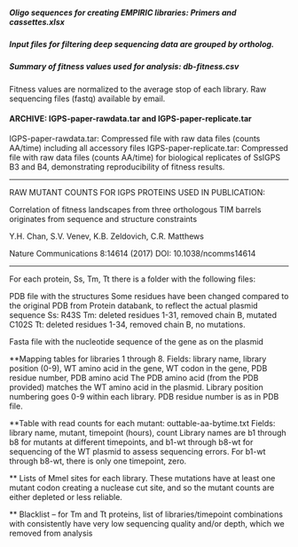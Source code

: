 
##### Oligo sequences for creating EMPIRIC libraries: Primers and cassettes.xlsx

##### Input files for filtering deep sequencing data are grouped by ortholog.

##### Summary of fitness values used for analysis: db-fitness.csv
Fitness values are normalized to the average stop of each library. Raw sequencing files (fastq) available by email. 


#### ARCHIVE:  IGPS-paper-rawdata.tar and IGPS-paper-replicate.tar

IGPS-paper-rawdata.tar: Compressed file with raw data files (counts AA/time) including all accessory files
IGPS-paper-replicate.tar: Compressed file with raw data files (counts AA/time) for biological replicates of SsIGPS B3 and B4, demonstrating reproducibility of fitness results.  

*************************************************************** 
RAW MUTANT COUNTS FOR IGPS PROTEINS USED IN PUBLICATION: 

Correlation of fitness landscapes from three orthologous TIM barrels originates from sequence and structure constraints

Y.H. Chan, S.V. Venev, K.B. Zeldovich, C.R. Matthews

Nature Communications 8:14614 (2017) DOI: 10.1038/ncomms14614

*************************************************************** 

For each protein, Ss, Tm, Tt there is a folder with the following files:

PDB file with the structures
Some residues have been changed compared to the original PDB from Protein databank, to reflect the actual plasmid sequence
Ss: R43S
Tm: deleted residues 1-31, removed chain B, mutated C102S
Tt: deleted residues 1-34, removed chain B, no mutations.

Fasta file with the nucleotide sequence of the gene as on the plasmid

**Mapping tables for libraries 1 through 8. 
Fields: library name, library position (0-9), WT amino acid in the gene, WT codon in the gene, PDB residue number, PDB amino acid
The PDB amino acid (from the PDB provided) matches the WT amino acid in the plasmid.
Library position numbering goes 0-9 within each library. PDB residue number is as in PDB file.

**Table with read counts for each mutant: outtable-aa-bytime.txt
Fields: library name, mutant, timepoint (hours), count
Library names are b1 through b8 for mutants at different timepoints, and b1-wt through b8-wt for sequencing of the WT plasmid to assess sequencing errors. For b1-wt through b8-wt, there is only one timepoint, zero.

** Lists of MmeI sites for each library. These mutations have at least one mutant codon creating a nuclease cut site, and so the mutant counts are either depleted or less reliable.

** Blacklist –  for Tm and Tt proteins, list of libraries/timepoint combinations with consistently have very low sequencing quality and/or depth, which we removed from analysis



